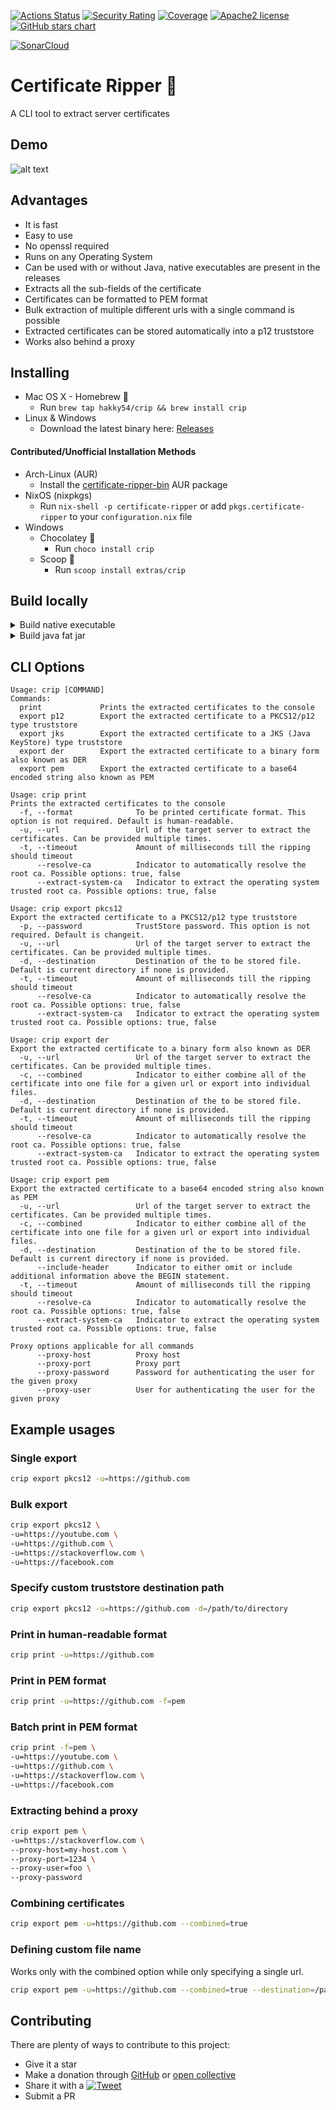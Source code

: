 [![Actions Status](https://github.com/Hakky54/certificate-ripper/workflows/Build/badge.svg)](https://github.com/Hakky54/certificate-ripper/actions)
[![Security Rating](https://sonarcloud.io/api/project_badges/measure?project=io.github.hakky54%3Acertificate-ripper&metric=security_rating)](https://sonarcloud.io/dashboard?id=io.github.hakky54%3Acertificate-ripper)
[![Coverage](https://sonarcloud.io/api/project_badges/measure?project=io.github.hakky54%3Acertificate-ripper&metric=coverage)](https://sonarcloud.io/dashboard?id=io.github.hakky54%3Acertificate-ripper)
[![Apache2 license](https://img.shields.io/badge/license-Aache2.0-blue.svg)](https://github.com/Hakky54/sslcontext-kickstart/blob/master/LICENSE)
[![GitHub stars chart](https://img.shields.io/badge/github%20stars-chart-blue.svg)](https://seladb.github.io/StarTrack-js/#/preload?r=hakky54,certificate-ripper)

[![SonarCloud](https://sonarcloud.io/images/project_badges/sonarcloud-white.svg)](https://sonarcloud.io/dashboard?id=io.github.hakky54%3Acertificate-ripper)


# Certificate Ripper 🔐
A CLI tool to extract server certificates

## Demo
![alt text](https://github.com/Hakky54/certificate-ripper/blob/master/images/demo.gif?raw=true)

## Advantages
- It is fast
- Easy to use
- No openssl required
- Runs on any Operating System
- Can be used with or without Java, native executables are present in the releases
- Extracts all the sub-fields of the certificate
- Certificates can be formatted to PEM format
- Bulk extraction of multiple different urls with a single command is possible
- Extracted certificates can be stored automatically into a p12 truststore
- Works also behind a proxy

## Installing

- Mac OS X - Homebrew 🍺
  - Run `brew tap hakky54/crip && brew install crip`
- Linux & Windows
  - Download the latest binary here: [Releases](https://github.com/Hakky54/certificate-ripper/releases)

#### Contributed/Unofficial Installation Methods
- Arch-Linux (AUR)
  - Install the [certificate-ripper-bin](https://aur.archlinux.org/packages/certificate-ripper-bin) AUR package
- NixOS (nixpkgs)
  - Run `nix-shell -p certificate-ripper` or add `pkgs.certificate-ripper` to your `configuration.nix` file
- Windows
  - Chocolatey 🍫 
    - Run `choco install crip`
  - Scoop 🍨
    - Run `scoop install extras/crip`

## Build locally
<details>
  <summary>Build native executable</summary>

  **Minimum requirements:**
  1. GraalVM 17 with Native Image
  2. Maven
  3. Terminal
  
  **Additional OS specific requirements**
  - Linux: `sudo apt-get update && sudo apt-get install build-essential libz-dev zlib1g-dev -y`
  - Mac: `xcode-select --install`
  - Windows: Visual Studio app
  
  ```text
  mvn clean install -Pnative-image \
   && ./target/crip print --url=https://youtube.com/
  ```
  
  The os native executable binary will be available under the target directory having the file name `crip`

</details>

<details>
  <summary>Build java fat jar</summary>

  **Minimum requirements:**
  1. Java 8
  2. Maven
  3. Terminal

  ```text
  mvn clean install \
   && java -jar target/crip.jar print --url=https://youtube.com/
  ```

  The fat jar will be available under the target directory having the file name `crip.jar`

</details>

## CLI Options
```text
Usage: crip [COMMAND]
Commands:
  print             Prints the extracted certificates to the console
  export p12        Export the extracted certificate to a PKCS12/p12 type truststore
  export jks        Export the extracted certificate to a JKS (Java KeyStore) type truststore
  export der        Export the extracted certificate to a binary form also known as DER
  export pem        Export the extracted certificate to a base64 encoded string also known as PEM
  
Usage: crip print
Prints the extracted certificates to the console
  -f, --format              To be printed certificate format. This option is not required. Default is human-readable.
  -u, --url                 Url of the target server to extract the certificates. Can be provided multiple times.
  -t, --timeout             Amount of milliseconds till the ripping should timeout
      --resolve-ca          Indicator to automatically resolve the root ca. Possible options: true, false
      --extract-system-ca   Indicator to extract the operating system trusted root ca. Possible options: true, false

Usage: crip export pkcs12
Export the extracted certificate to a PKCS12/p12 type truststore
  -p, --password            TrustStore password. This option is not required. Default is changeit.
  -u, --url                 Url of the target server to extract the certificates. Can be provided multiple times.
  -d, --destination         Destination of the to be stored file. Default is current directory if none is provided.
  -t, --timeout             Amount of milliseconds till the ripping should timeout
      --resolve-ca          Indicator to automatically resolve the root ca. Possible options: true, false
      --extract-system-ca   Indicator to extract the operating system trusted root ca. Possible options: true, false
      
Usage: crip export der
Export the extracted certificate to a binary form also known as DER
  -u, --url                 Url of the target server to extract the certificates. Can be provided multiple times.
  -c, --combined            Indicator to either combine all of the certificate into one file for a given url or export into individual files.
  -d, --destination         Destination of the to be stored file. Default is current directory if none is provided.
  -t, --timeout             Amount of milliseconds till the ripping should timeout
      --resolve-ca          Indicator to automatically resolve the root ca. Possible options: true, false
      --extract-system-ca   Indicator to extract the operating system trusted root ca. Possible options: true, false

Usage: crip export pem
Export the extracted certificate to a base64 encoded string also known as PEM
  -u, --url                 Url of the target server to extract the certificates. Can be provided multiple times.
  -c, --combined            Indicator to either combine all of the certificate into one file for a given url or export into individual files.
  -d, --destination         Destination of the to be stored file. Default is current directory if none is provided.
      --include-header      Indicator to either omit or include additional information above the BEGIN statement.
  -t, --timeout             Amount of milliseconds till the ripping should timeout
      --resolve-ca          Indicator to automatically resolve the root ca. Possible options: true, false
      --extract-system-ca   Indicator to extract the operating system trusted root ca. Possible options: true, false
      
Proxy options applicable for all commands
      --proxy-host          Proxy host
      --proxy-port          Proxy port
      --proxy-password      Password for authenticating the user for the given proxy
      --proxy-user          User for authenticating the user for the given proxy
```

## Example usages
### Single export
```bash
crip export pkcs12 -u=https://github.com
```

### Bulk export
```bash
crip export pkcs12 \
-u=https://youtube.com \
-u=https://github.com \
-u=https://stackoverflow.com \
-u=https://facebook.com
```

### Specify custom truststore destination path
```bash
crip export pkcs12 -u=https://github.com -d=/path/to/directory
```

### Print in human-readable format 
```bash
crip print -u=https://github.com
```

### Print in PEM format
```bash
crip print -u=https://github.com -f=pem
```

### Batch print in PEM format
```bash
crip print -f=pem \
-u=https://youtube.com \
-u=https://github.com \
-u=https://stackoverflow.com \
-u=https://facebook.com
```

### Extracting behind a proxy
```bash
crip export pem \
-u=https://stackoverflow.com \
--proxy-host=my-host.com \
--proxy-port=1234 \
--proxy-user=foo \
--proxy-password
```

### Combining certificates
```bash
crip export pem -u=https://github.com --combined=true
```

### Defining custom file name
Works only with the combined option while only specifying a single url.
```bash
crip export pem -u=https://github.com --combined=true --destination=/path/to/export/github-chain.crt
```

## Contributing

There are plenty of ways to contribute to this project:

* Give it a star
* Make a donation through [GitHub](https://github.com/sponsors/Hakky54) or [open collective](https://opencollective.com/hakky54)
* Share it with a [![Tweet](https://img.shields.io/twitter/url/http/shields.io.svg?style=social)](https://twitter.com/intent/tweet?text=Easily%20extract%20server%20certificates&url=https://github.com/Hakky54/certificate-ripper&via=hakky541&hashtags=certificate,security,https,ssl,tls,developer,java)
* Submit a PR
